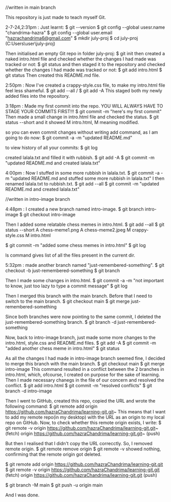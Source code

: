 //written in main branch

This repository is just made to teach myself Git.

2-7-24,2:31pm : Just learnt:
$ git --version
$ git config --global usesr.name "chandrima-hazra"
$ git config --global user.email "hazrachandrima6@gmail.com"
$ mkdir july-proj 
$ cd july-proj (C:Users\user\july-proj)

Then initialised an empty Git repo in folder july-proj:
$ git init 
then created a naked intro.html file and checked whether the changes I had made was tracked or not:
$ git status
and then staged it to the repository and checked whether the changes I had made was tracked or not: 
$ git add intro.html
$ git status
Then created this README.md file.

2:50pm : Now I've created a crappy-style.css file, to make my intro.html file feel less shameful.
$ git add --all / $ git add -A
This staged both my newly added files into the repository.

3:18pm : Made my first commit into the repo. YOU WILL ALWAYS HAVE TO STAGE YOUR COMMITS FIRST!!!
$ git commit -m "here's my first commit"
Then made a small change in intro.html file and checked the status.
$ git status --short
and it showed M intro.html, M meaning modified.

so you can even commit changes without writing add command, as I am going to do now:
$ git commit -a -m "updated README.md"

to view history of all your commits:
$ git log

created lalala.txt and filled it with rubbish.
$ git add -A
$ git commit -m "updated README.md and created lalala.txt"

4:00pm : Now I stuffed in some more rubbish in lalala.txt.
$ git commit -a -m "updated README.md and stuffed some more rubbish in lalala.txt"
I then renamed lalala.txt to rubbish.txt.
$ git add --all
$ git commit -m "updated README.md and created lalala.txt"



//written in intro-image branch

4:48pm : I created a new branch named intro-image.
$ git branch intro-image
$ git checkout intro-image

Then I added some relatable chess memes in intro.html.
$ git add --all
$ git status --short
A  chess-meme1.png
A  chess-meme2.jpeg
M  crappy-style.css
M  intro.html

$ git commit -m "added some chess memes in intro.html"
$ git log

ls command gives list of all the files present in the current dir.

5:32pm : made another branch named "just-remembered-something".
$ git checkout -b just-remembered-something
$ git branch

Then I made some changes in intro.html.
$ git commit -a -m "not important to know, just too lazy to type a commit message"
$ git log

Then I merged this branch with the main branch.
Before that I need to switch to the main branch.
$ git checkout main
$ git merge just-remembered-something

Since both branches were now pointing to the same commit, I deleted the just-remembered-something branch.
$ git branch -d just-remembered-something

Now, back to intro-image branch, just made some more changes to the intro.html, style.css and README.md files.
$ git add -A
$ git commit -m "added another chess meme in intro.html"
$ git status

As all the changes I had made in intro-image branch seemed fine, I decided to merge this branch with the main branch.
$ git checkout main
$ git merge intro-image
This command resulted in a conflict between the 2 branches in intro.html, which, ofcourse, I created on purpose for the sake of learning.
Then I made necessary chanegs in the file of our concern and resolved the conflict.
$ git add intro.html
$ git commit -m "resolved conflicts"
$ git branch -d intro-image

Then I went to GitHub, created this repo, copied the URL and wrote the following command:
$ git remote add origin  https://github.com/hazraChandrima/learning-git.git~ 
This means that I want to add my remote repo(in my desktop) with the URL as an origin to my local repo on GitHub.
Now, to check whether this remote origin exists, I write:
$ git remote -v
origin  https://github.com/hazraChandrima/learning-git.git~ (fetch)
origin  https://github.com/hazraChandrima/learning-git.git~ (push)

But then I realised that I didn't copy the URL correcctly. So, I removed remote origin.
$ git remote remove origin
$ git remote -v 
showed nothing, confirming that the remote origin got deleted.

$ git remote add origin  https://github.com/hazraChandrima/learning-git.git
$ git remote -v
origin  https://github.com/hazraChandrima/learning-git.git (fetch)
origin  https://github.com/hazraChandrima/learning-git.git (push)

$ git branch -M main
$ git push -u origin main

And I was done.



